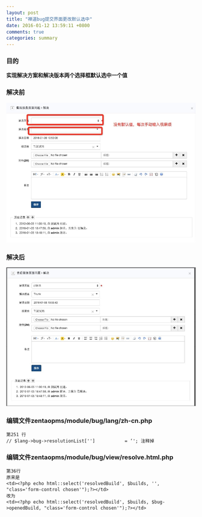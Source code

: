 ```yaml
---
layout: post
title: "禅道bug提交界面更改默认选中"
date: 2016-01-12 13:59:11 +0800
comments: true
categories: summary
---
```


### 目的
**实现解决方案和解决版本两个选择框默认选中一个值**

### 解决前
![](/images/chandao_bug_summit_unresolve.jpg)

### 解决后
![](/images/chandao_bug_summit_resolve.jpg)

### 编辑文件zentaopms/module/bug/lang/zh-cn.php
	第251 行
	// $lang->bug->resolutionList['']           = ‘'; 注释掉


### 编辑文件zentaopms/module/bug/view/resolve.html.php
	第36行
	原来是
	<td><?php echo html::select('resolvedBuild', $builds, '', "class='form-control chosen'");?></td> 
	改为
	<td><?php echo html::select('resolvedBuild', $builds, $bug->openedBuild, "class='form-control chosen'");?></td> 




